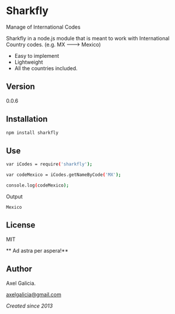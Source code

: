 Sharkfly
========

Manage of International Codes



Sharkfly in a node.js module that is meant to work with International Country codes. (e.g. MX ---> Mexico)

  - Easy to implement
  - Lightweight
  - All the countries included.


Version
----

0.0.6


Installation
--------------

```sh
npm install sharkfly
```

Use
---------------

```sh
var iCodes = require('sharkfly');

var codeMexico = iCodes.getNameByCode('MX');

console.log(codeMexico);
```

Output

    Mexico

License
----
MIT


** Ad astra per aspera!**

Author
---------------

Axel Galicia.

axelgalicia@gmail.com

*Created since 2013*
